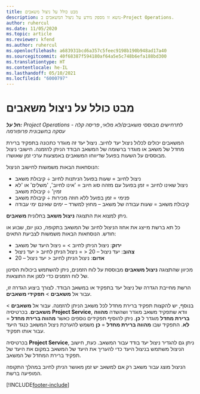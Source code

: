 ```yaml
---
title: מבט כולל על ניצול משאבים
description: נושא זו מספק מידע על ניצול המשאבים ב-Project Operations.
author: ruhercul
ms.date: 11/05/2020
ms.topic: article
ms.reviewer: kfend
ms.author: ruhercul
ms.openlocfilehash: a683931bcd6a357c5feec9198b190b948ad17a40
ms.sourcegitcommit: 40f68387f594180af64a5e5c748b6efa188bd300
ms.translationtype: HT
ms.contentlocale: he-IL
ms.lasthandoff: 05/10/2021
ms.locfileid: "6000797"
---
```

# <a name="resource-utilization-overview"></a>מבט כולל על ניצול משאבים

_**חל על:** Project Operations לתרחישים מבוססי משאבים/לא מלאי, פריסה קלה - עסקה בחשבונית פרופורמה_

המשאבים יכולים לכלול ניצול יעד לחיוב. ניצול יעד זה מוגדר כתכונה בתפקיד ברירת מחדל של משאב או מוגדר ברשומה של המשאב הבודד הניתן להזמנה. חישובי ניצול מבוססים על השעות בפועל שדיווחו המשאבים באמצעות ערכי זמן שאושרו.

הנוסחאות הבאות משמשות לחישוב הניצול:

  - ניצול לחיוב = שעות בפועל הניתנות לחיוב ÷ קיבולת משאב
  - ניצול שאינו לחיוב = זמן בפועל עם מזהה סוג חיוב = 'אינו לחיוב', 'משלים' או 'לא זמין' ÷ קיבולת משאב
  - פנימי = זמן בפועל ללא חוזה מכירות ÷ קיבולת משאב
  - קיבולת משאב = שעות עבודה של משאב – מחוץ למשרד – ימים שאינם ימי עבודה

ניתן למצוא את התצוגה **ניצול משאב** בחלונית **משאבים**.

כל תא ברשת מייצג את אחוז הניצול לחיוב של המשאב בתקופה, כגון יום, שבוע או חודש. הנוסחאות הבאות משמשות לצביעת התאים:

  - **ירוק**: ניצול הניתן לחיוב > = ניצול היעד של משאב
  - **צהוב**: יעד ניצול – 20 < = ניצול הניתן לחיוב < יעד ניצול
  - **אדום**: ניצול הניתן לחיוב < יעד ניצול – 20

מכיוון שהתצוגה **ניצול משאבים** מבוססת על לוח הזמנים, ניתן להשתמש ביכולות הסינון של לוח הזמנים כדי לסנן את התוצאות.

הרשת מחייבת הגדרה של ניצול יעד בתפקיד או במשאב הבודד. לצורך ביצוע הגדרה זו, עבור אל **משאבים** > **תפקידי משאבים**.

בנוסף, יש להקצות תפקיד ברירת מחדל לכל משאב הניתן להזמנה. עבור אל **משאבים** > **משאבים**. בכרטיסיה **Project Service**, וודא שתפקיד משאב מוגדר ושהשדה **מהווה ברירת מחדל** מוגדר ל **כן**. ניתן להוסיף תפקידים נוספים כאשר **מהווה ברירת מחדל** = **לא**. התפקיד שבו **מהווה ברירת מחדל** = **כן** משמש להערכת ניצול המשאב כנגד היעד עבור אותו תפקיד.

בכרטיסיה **Project Service**, ניתן גם להגדיר ניצול יעד בודד עבור המשאב. כעת, חישוב הניצול משתמש בניצול היעד כדי להעריך את היעד של המשאב במקום את היעד של תפקיד ברירת המחדל של המשאב.

הניצול מוצג עבור משאב רק אם למשאב יש זמן מאושר הניתן לחיוב במהלך התקופה המופיעה ברשת.


[!INCLUDE[footer-include](../includes/footer-banner.md)]